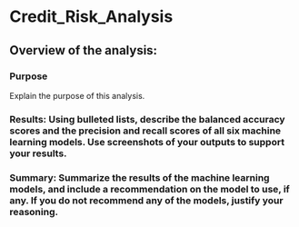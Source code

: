 # Credit_Risk_Analysis

## Overview of the analysis: 

### Purpose
Explain the purpose of this analysis.

### Results: Using bulleted lists, describe the balanced accuracy scores and the precision and recall scores of all six machine learning models. Use screenshots of your outputs to support your results.

### Summary: Summarize the results of the machine learning models, and include a recommendation on the model to use, if any. If you do not recommend any of the models, justify your reasoning.

